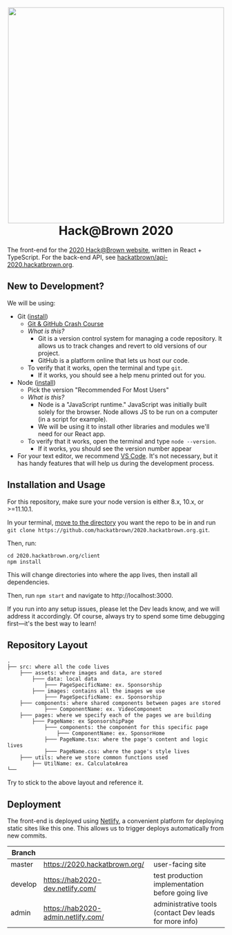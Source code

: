 <h1 align="center">
    <img src="https://2020.hackatbrown.org/static/media/scene_garage_transparent.dee6376d.png" width="500">
    <br>
    Hack@Brown 2020
</h1>

The front-end for the [2020 Hack@Brown website](https://2020.hackatbrown.org/), written in React + TypeScript. For the back-end API, see [hackatbrown/api-2020.hackatbrown.org](https://github.com/hackatbrown/api-2020.hackatbrown.org). 

## New to Development?

We will be using:

-   Git ([install](https://www.git-scm.com))
    -   [Git & GitHub Crash Course](https://www.youtube.com/watch?v=SWYqp7iY_Tc)
    -   _What is this?_
        -   Git is a version control system for managing a code repository. It
            allows us to track changes and revert to old versions of our project.
        -   GitHub is a platform online that lets us host our code.
    -   To verify that it works, open the terminal and type `git`.
        -   If it works, you should see a help menu printed out for you.
-   Node ([install](https://nodejs.org/en/))
    -   Pick the version "Recommended For Most Users"
    -   _What is this?_
        -   Node is a "JavaScript runtime." JavaScript was initially built solely
            for the browser. Node allows JS to be run on a computer (in a script for example).
        -   We will be using it to install other libraries and modules we'll need
            for our React app.
    -   To verify that it works, open the terminal and type `node --version`.
        -   If it works, you should see the version number appear
-   For your text editor, we recommend [VS Code](https://code.visualstudio.com).
    It's not necessary, but it has handy features that will help us during the
    development process.

## Installation and Usage

For this repository, make sure your node version is either 8.x, 10.x, or >=11.10.1.

In your terminal, [move to the directory](http://linuxcommand.org/lc3_man_pages/cdh.html)
you want the repo to be in and run `git clone https://github.com/hackatbrown/2020.hackatbrown.org.git`.

Then, run:

```
cd 2020.hackatbrown.org/client
npm install
```

This will change directories into where the app lives, then install all dependencies.

Then, run `npm start` and navigate to http://localhost:3000.

If you run into any setup issues, please let the Dev leads know, and we will address
it accordingly. Of course, always try to spend some time debugging first—it's
the best way to learn!

## Repository Layout

    .
    ├── src: where all the code lives
        ├─── assets: where images and data, are stored
            ├─── data: local data
                ├─── PageSpecificName: ex. Sponsorship
            ├─── images: contains all the images we use
                ├─── PageSpecificName: ex. Sponsorship
        ├─── components: where shared components between pages are stored
                ├─── ComponentName: ex. VideoComponent
        ├─── pages: where we specify each of the pages we are building
            ├─── PageName: ex SponsorshipPage
                ├─── components: the component for this specific page
                    ├─── ComponentName: ex. SponsorHome
                ├─── PageName.tsx: where the page's content and logic lives
                ├─── PageName.css: where the page's style lives
        ├─── utils: where we store common functions used
            ├── UtilName: ex. CalculateArea
    └──

Try to stick to the above layout and reference it.

## Deployment
The front-end is deployed using [Netlify](https://www.netlify.com/), a convenient platform for deploying static sites like this one. This allows us to trigger deploys automatically from new commits.

| Branch  |                                    |                                                        |
|---------|------------------------------------|--------------------------------------------------------|
| master  | https://2020.hackatbrown.org/      | user-facing site                                       |
| develop | https://hab2020-dev.netlify.com/   | test production implementation before going live       |
| admin   | https://hab2020-admin.netlify.com/ | administrative tools (contact Dev leads for more info) |
